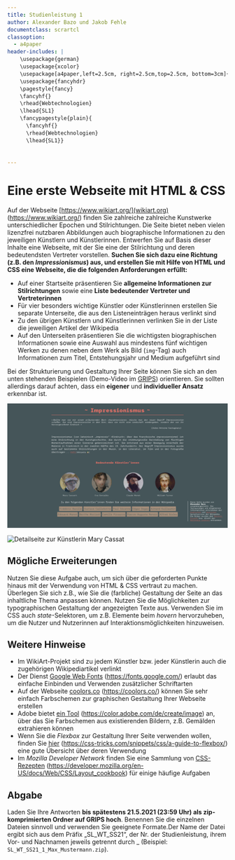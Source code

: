 ```yaml
---
title: Studienleistung 1
author: Alexander Bazo und Jakob Fehle
documentclass: scrartcl
classoption:
  - a4paper
header-includes: |
    \usepackage{german}
	\usepackage{xcolor} 
    \usepackage[a4paper,left=2.5cm, right=2.5cm,top=2.5cm, bottom=3cm]{geometry}
    \usepackage{fancyhdr}
    \pagestyle{fancy}
    \fancyhf{}
    \rhead{Webtechnologien}
    \lhead{SL1}
    \fancypagestyle{plain}{
      \fancyhf{}
      \rhead{Webtechnologien}
      \lhead{SL1}}


---
```


# Eine erste Webseite mit HTML & CSS

Auf der Webseite [https://www.wikiart.org/](wikiart.org) (https://www.wikiart.org/) finden Sie zahlreiche zahlreiche Kunstwerke unterschiedlicher Epochen und Stilrichtungen. Die Seite bietet neben vielen lizenzfrei nutzbaren Abbildungen auch biographische Informationen zu den jeweiligen Künstlern und Künstlerinnen. Entwerfen Sie auf Basis dieser Inhalte eine Webseite, mit der Sie eine der Stilrichtung und deren bedeutendsten Vertreter vorstellen. **Suchen Sie sich dazu eine Richtung (z.B. den *Impressionismus*) aus, und erstellen Sie mit Hilfe von HTML und CSS eine Webseite, die die folgenden Anforderungen erfüllt:**

- Auf einer Startseite präsentieren Sie **allgemeine Informationen zur Stilrichtungen** sowie eine **Liste bedeutender Vertreter und Vertreterinnen**
- Für vier besonders wichtige Künstler oder Künstlerinnen erstellen Sie separate Unterseite, die aus den Listeneinträgen heraus verlinkt sind
- Zu den übrigen Künstlern und Künstlerinnen verlinken Sie in der Liste die jeweiligen Artikel der Wikipedia
- Auf den Unterseiten präsentieren Sie die wichtigsten biographischen Informationen sowie eine Auswahl aus mindestens fünf wichtigen Werken zu denen neben dem Werk als Bild (`img`-Tag) auch Informationen zum Titel, Entstehungsjahr und Medium aufgeführt sind

Bei der Strukturierung und Gestaltung Ihrer Seite können Sie sich an den unten stehenden Beispielen (Demo-Video im [GRIPS](https://elearning.uni-regensburg.de/mod/page/view.php?id=1785694)) orientieren. Sie sollten allerdings darauf achten, dass ein **eigener** und **individueller Ansatz** erkennbar ist.


![Überblicksseite zur Stilrichtung Impressionismus](./example-website-main.png)

![Detailseite zur Künstlerin Mary Cassat](./example-website-sub.png)

## Mögliche Erweiterungen

Nutzen Sie diese Aufgabe auch, um sich über die geforderten Punkte hinaus mit der Verwendung von HTML & CSS vertraut zu machen. Überlegen Sie sich z.B., wie Sie die (farbliche) Gestaltung der Seite an das inhaltliche Thema anpassen können. Nutzen Sie die Möglichkeiten zur typographischen Gestaltung der angezeigten Texte aus. Verwenden Sie im CSS auch *state*-Selektoren, um z.B. Elemente beim *hovern* hervorzuheben, um die Nutzer und Nutzerinnen auf Interaktionsmöglichkeiten hinzuweisen.

## Weitere Hinweise

- Im WikiArt-Projekt sind zu jedem Künstler bzw. jeder Künstlerin auch die zugehörigen Wikipediartikel verlinkt
- Der Dienst [Google Web Fonts](https://fonts.google.com/) (https://fonts.google.com/) erlaubt das einfache Einbinden und Verwenden zusätzlicher Schriftarten
- Auf der Webseite [coolors.co](https://coolors.co/) (https://coolors.co/) können Sie sehr einfach Farbschemen zur graphischen Gestaltung Ihrer Webseite erstellen
- Adobe bietet [ein Tool](https://color.adobe.com/de/create/image) (https://color.adobe.com/de/create/image) an, über das Sie Farbschemen aus existierenden Bildern, z.B. Gemälden extrahieren können
- Wenn Sie die *Flexbox* zur Gestaltung Ihrer Seite verwenden wollen, finden Sie [hier](https://css-tricks.com/snippets/css/a-guide-to-flexbox/) (https://css-tricks.com/snippets/css/a-guide-to-flexbox/) eine gute Übersicht über deren Verwendung
- Im *Mozilla Developer Network* finden Sie eine Sammlung von [CSS-Rezepten](https://developer.mozilla.org/en-US/docs/Web/CSS/Layout_cookbook) (https://developer.mozilla.org/en-US/docs/Web/CSS/Layout_cookbook) für einige häufige Aufgaben

## Abgabe

Laden Sie Ihre Antworten **bis spätestens 21.5.2021 (23:59 Uhr) als zip-komprimierten Ordner auf GRIPS hoch**. Benennen Sie die einzelnen Dateien sinnvoll und verwenden Sie geeignete Formate.Der Name der Datei ergibt sich aus dem Präfix „SL_WT_SS21“, der Nr. der Studienleistung, ihrem Vor- und Nachnamen jeweils getrennt durch _ (Beispiel: `SL_WT_SS21_1_Max_Mustermann.zip`).

